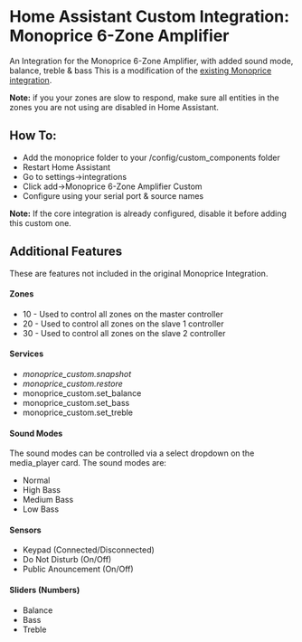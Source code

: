 # Home Assistant Custom Integration: Monoprice 6-Zone Amplifier
 An Integration for the Monoprice 6-Zone Amplifier, with added sound mode, balance, treble & bass
 This is a modification of the <a href="https://www.home-assistant.io/integrations/monoprice/">existing Monoprice integration</a>.
 
 <b>Note:</b> if you your zones are slow to respond, make sure all entities in the zones you are not using are disabled in Home Assistant.

## How To:
* Add the monoprice folder to your /config/custom_components folder
* Restart Home Assistant
* Go to settings->integrations
* Click add->Monoprice 6-Zone Amplifier Custom
* Configure using your serial port & source names

<b>Note:</b> If the core integration is already configured, disable it before adding this custom one.


## Additional Features
These are features not included in the original Monoprice Integration.

 #### Zones
 * 10 - Used to control all zones on the master controller
 * 20 - Used to control all zones on the slave 1 controller
 * 30 - Used to control all zones on the slave 2 controller

 #### Services
 * <i>monoprice_custom.snapshot</i> 
 * <i>monoprice_custom.restore</i>
 * monoprice_custom.set_balance
 * monoprice_custom.set_bass
 * monoprice_custom.set_treble

 #### Sound Modes
 The sound modes can be controlled via a select dropdown on the media_player card.
 The sound modes are:
 * Normal
 * High Bass
 * Medium Bass
 * Low Bass

  #### Sensors
  * Keypad (Connected/Disconnected)
  * Do Not Disturb (On/Off)
  * Public Anouncement (On/Off)
  
  #### Sliders (Numbers)
  * Balance
  * Bass
  * Treble
